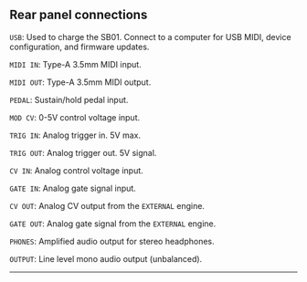 ## Rear panel connections

`USB`: Used to charge the SB01. Connect to a computer for USB MIDI, device configuration, and firmware updates.

`MIDI IN`: Type-A 3.5mm MIDI input.

`MIDI OUT`: Type-A 3.5mm MIDI output.

`PEDAL`: Sustain/hold pedal input.

`MOD CV`: 0-5V control voltage input.

`TRIG IN`: Analog trigger in. 5V max.

`TRIG OUT`: Analog trigger out. 5V signal.

`CV IN`: Analog control voltage input.

`GATE IN`: Analog gate signal input.

`CV OUT`: Analog CV output from the `EXTERNAL` engine.

`GATE OUT`: Analog gate signal from the `EXTERNAL` engine.

`PHONES`: Amplified audio output for stereo headphones.

`OUTPUT`: Line level mono audio output (unbalanced).

---
